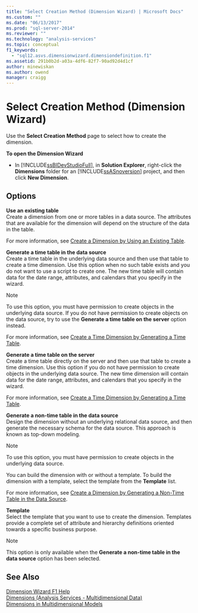 ```yaml
---
title: "Select Creation Method (Dimension Wizard) | Microsoft Docs"
ms.custom: ""
ms.date: "06/13/2017"
ms.prod: "sql-server-2014"
ms.reviewer: ""
ms.technology: "analysis-services"
ms.topic: conceptual
f1_keywords: 
  - "sql12.asvs.dimensionwizard.dimensiondefinition.f1"
ms.assetid: 291b0b2d-a03a-4df6-82f7-90ad92d4d1cf
author: minewiskan
ms.author: owend
manager: craigg
---
```

# Select Creation Method (Dimension Wizard)
  Use the **Select Creation Method** page to select how to create the dimension.  
  
 **To open the Dimension Wizard**  
  
-   In [!INCLUDE[ssBIDevStudioFull](../includes/ssbidevstudiofull-md.md)], in **Solution Explorer**, right-click the **Dimensions** folder for an [!INCLUDE[ssASnoversion](../includes/ssasnoversion-md.md)] project, and then click **New Dimension**.  
  
## Options  
 **Use an existing table**  
 Create a dimension from one or more tables in a data source. The attributes that are available for the dimension will depend on the structure of the data in the table.  
  
 For more information, see [Create a Dimension by Using an Existing Table](multidimensional-models/create-a-dimension-by-using-an-existing-table.md).  
  
 **Generate a time table in the data source**  
 Create a time table in the underlying data source and then use that table to create a time dimension. Use this option when no such table exists and you do not want to use a script to create one. The new time table will contain data for the date range, attributes, and calendars that you specify in the wizard.  
  
> [!NOTE]  
>  To use this option, you must have permission to create objects in the underlying data source. If you do not have permission to create objects on the data source, try to use the **Generate a time table on the server** option instead.  
  
 For more information, see [Create a Time Dimension by Generating a Time Table](multidimensional-models/create-a-time-dimension-by-generating-a-time-table.md).  
  
 **Generate a time table on the server**  
 Create a time table directly on the server and then use that table to create a time dimension. Use this option if you do not have permission to create objects in the underlying data source. The new time dimension will contain data for the date range, attributes, and calendars that you specify in the wizard.  
  
 For more information, see [Create a Time Dimension by Generating a Time Table](multidimensional-models/create-a-time-dimension-by-generating-a-time-table.md).  
  
 **Generate a non-time table in the data source**  
 Design the dimension without an underlying relational data source, and then generate the necessary schema for the data source. This approach is known as top-down modeling.  
  
> [!NOTE]  
>  To use this option, you must have permission to create objects in the underlying data source.  
  
 You can build the dimension with or without a template. To build the dimension with a template, select the template from the **Template** list.  
  
 For more information, see [Create a Dimension by Generating a Non-Time Table in the Data Source](multidimensional-models/create-a-dimension-by-generating-a-non-time-table-in-the-data-source.md).  
  
 **Template**  
 Select the template that you want to use to create the dimension. Templates provide a complete set of attribute and hierarchy definitions oriented towards a specific business purpose.  
  
> [!NOTE]  
>  This option is only available when the **Generate a non-time table in the data source** option has been selected.  
  
## See Also  
 [Dimension Wizard F1 Help](dimension-wizard-f1-help.md)   
 [Dimensions &#40;Analysis Services - Multidimensional Data&#41;](multidimensional-models-olap-logical-dimension-objects/dimensions-analysis-services-multidimensional-data.md)   
 [Dimensions in Multidimensional Models](multidimensional-models/dimensions-in-multidimensional-models.md)  
  
  
